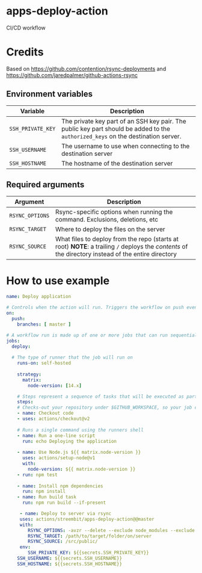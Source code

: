 # apps-deploy-action
CI/CD workflow

# Credits
Based on https://github.com/contention/rsync-deployments and https://github.com/jaredpalmer/github-actions-rsync



## Environment variables

| Variable           | Description                                                                                                                      |
|--------------------|----------------------------------------------------------------------------------------------------------------------------------|
| `SSH_PRIVATE_KEY`  | The private key part of an SSH key pair. The public key part should be added to the `authorized_keys` on the destination server. |
| `SSH_USERNAME`     | The username to use when connecting to the destination server                                                                    |
| `SSH_HOSTNAME`     | The hostname of the destination server                                                                                           |

## Required arguments

| Argument           | Description                                                                                                                                          |
|--------------------|------------------------------------------------------------------------------------------------------------------------------------------------------|
| `RSYNC_OPTIONS`    | Rsync-specific options when running the command. Exclusions, deletions, etc                                                                          |
| `RSYNC_TARGET`     | Where to deploy the files on the server                                                                                                              |
| `RSYNC_SOURCE`     | What files to deploy from the repo (starts at root) **NOTE**: a trailing `/` deploys the _contents_ of the directory instead of the entire directory |



# How to use example

```yaml
name: Deploy application

# Controls when the action will run. Triggers the workflow on push events but only for the master branch
on:
  push:
    branches: [ master ]

# A workflow run is made up of one or more jobs that can run sequentially or in parallel
jobs:
  deploy:
  
  # The type of runner that the job will run on
    runs-on: self-hosted
    
    strategy:
      matrix:
        node-version: [14.x]

    # Steps represent a sequence of tasks that will be executed as part of the job
    steps:
    # Checks-out your repository under $GITHUB_WORKSPACE, so your job can access it
    - name: Checkout code
    - uses: actions/checkout@v2
      
    # Runs a single command using the runners shell
    - name: Run a one-line script
      run: echo Deploying the application
      
    - name: Use Node.js ${{ matrix.node-version }}
      uses: actions/setup-node@v1
      with:
        node-version: ${{ matrix.node-version }}
    - run: npm test
      
    - name: Install npm dependencies
      run: npm install
    - name: Run build task
      run: npm run build --if-present

     - name: Deploy to server via rsync
     uses: actions/streembit/apps-deploy-action@@master
     with:
     	RSYNC_OPTIONS: -avzr --delete --exclude node_modules --exclude '.git*'
        RSYNC_TARGET: /path/to/target/folder/on/server
        RSYNC_SOURCE: /src/public/
     env:
        SSH_PRIVATE_KEY: ${{secrets.SSH_PRIVATE_KEY}}
	SSH_USERNAME: ${{secrets.SSH_USERNAME}}
	SSH_HOSTNAME: ${{secrets.SSH_HOSTNAME}}
	  
```


